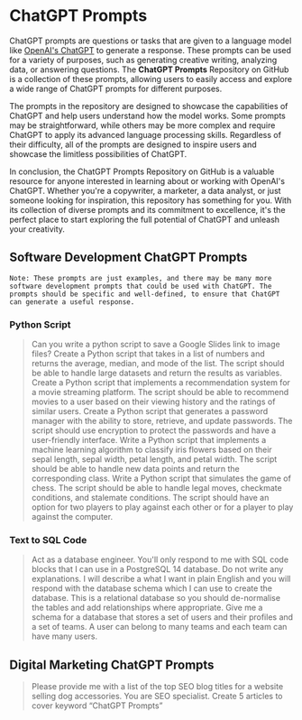 # ChatGPT Prompts
<p>ChatGPT prompts are questions or tasks that are given to a language model like <a href="https://chat.openai.com/chat">OpenAI's ChatGPT</a> to generate a response. These prompts can be used for a variety of purposes, such as generating creative writing, analyzing data, or answering questions. The <strong>ChatGPT Prompts</strong> Repository on GitHub is a collection of these prompts, allowing users to easily access and explore a wide range of ChatGPT prompts for different purposes.</p>
<p>The prompts in the repository are designed to showcase the capabilities of ChatGPT and help users understand how the model works. Some prompts may be straightforward, while others may be more complex and require ChatGPT to apply its advanced language processing skills. Regardless of their difficulty, all of the prompts are designed to inspire users and showcase the limitless possibilities of ChatGPT.</p>
<p>In conclusion, the ChatGPT Prompts Repository on GitHub is a valuable resource for anyone interested in learning about or working with OpenAI's ChatGPT. Whether you're a copywriter, a marketer, a data analyst, or just someone looking for inspiration, this repository has something for you. With its collection of diverse prompts and its commitment to excellence, it's the perfect place to start exploring the full potential of ChatGPT and unleash your creativity.</p>

## Software Development ChatGPT Prompts
`Note: These prompts are just examples, and there may be many more software development prompts that could be used with ChatGPT. The prompts should be specific and well-defined, to ensure that ChatGPT can generate a useful response.`
### Python Script
> Can you write a python script to save a Google Slides link to image files?
> Create a Python script that takes in a list of numbers and returns the average, median, and mode of the list. The script should be able to handle large datasets and return the results as variables.
> Create a Python script that implements a recommendation system for a movie streaming platform. The script should be able to recommend movies to a user based on their viewing history and the ratings of similar users. 
> Create a Python script that generates a password manager with the ability to store, retrieve, and update passwords. The script should use encryption to protect the passwords and have a user-friendly interface.
> Write a Python script that implements a machine learning algorithm to classify iris flowers based on their sepal length, sepal width, petal length, and petal width. The script should be able to handle new data points and return the corresponding class.
> Write a Python script that simulates the game of chess. The script should be able to handle legal moves, checkmate conditions, and stalemate conditions. The script should have an option for two players to play against each other or for a player to play against the computer.
### Text to SQL Code
> Act as a database engineer. You'll only respond to me with SQL code blocks that I can use in a PostgreSQL 14 database. Do not write any explanations. I will describe a what I want in plain English and you will respond with the database schema which I can use to create the database. This is a relational database so you should de-normalise the tables and add relationships where appropriate. Give me a schema for a database that stores a set of users and their profiles and a set of teams. A user can belong to many teams and each team can have many users.

## Digital Marketing ChatGPT Prompts
> Please provide me with a list of the top SEO blog titles for a website selling dog accessories.
> You are SEO specialist. Create 5 articles to cover keyword “ChatGPT Prompts”
 
